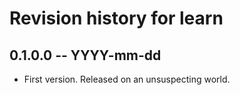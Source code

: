 # Revision history for learn

## 0.1.0.0 -- YYYY-mm-dd

* First version. Released on an unsuspecting world.
